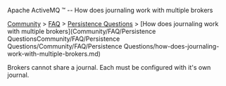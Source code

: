 Apache ActiveMQ ™ -- How does journaling work with multiple brokers 

[Community](community.md) > [FAQ](CommunityCommunity/Community/faq.md) > [Persistence Questions](Community/FAQCommunity/FAQ/Community/FAQ/persistence-questions.md) > [How does journaling work with multiple brokers](Community/FAQ/Persistence QuestionsCommunity/FAQ/Persistence Questions/Community/FAQ/Persistence Questions/how-does-journaling-work-with-multiple-brokers.md)


Brokers cannot share a journal. Each must be configured with it's own journal.

